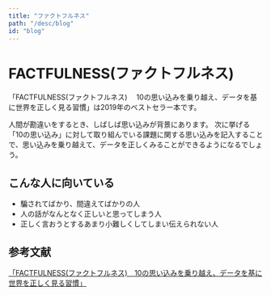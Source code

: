 ```yaml
---
title: "ファクトフルネス"
path: "/desc/blog"
id: "blog"
---
```


# FACTFULNESS(ファクトフルネス)　

「FACTFULNESS(ファクトフルネス)　 10の思い込みを乗り越え、データを基に世界を正しく見る習慣」は2019年のベストセラー本です。

人間が勘違いをするとき、しばしば思い込みが背景にあります。
次に挙げる「10の思い込み」に対して取り組んでいる課題に関する思い込みを記入することで、思い込みを乗り越えて、データを正しくみることができるようになるでしょう。

## こんな人に向いている
- 騙されてばかり、間違えてばかりの人
- 人の話がなんとなく正しいと思ってしまう人
- 正しく言おうとするあまり小難しくしてしまい伝えられない人

## 参考文献

[「FACTFULNESS(ファクトフルネス)　10の思い込みを乗り越え、データを基に世界を正しく見る習慣」](https://amzn.to/2HEzhGf)
